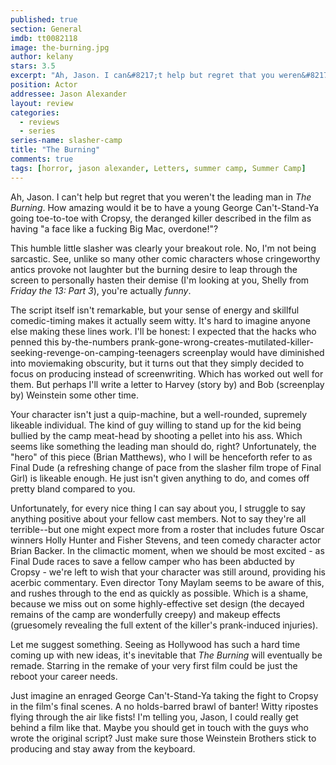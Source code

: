 ```yaml
---
published: true
section: General
imdb: tt0082118
image: the-burning.jpg
author: kelany 
stars: 3.5
excerpt: "Ah, Jason. I can&#8217;t help but regret that you weren&#8217;t the leading man in <em>The Burning</em>."
position: Actor
addressee: Jason Alexander
layout: review
categories:
  - reviews
  - series
series-name: slasher-camp
title: "The Burning"
comments: true
tags: [horror, jason alexander, Letters, summer camp, Summer Camp]
---
```

Ah, Jason. I can't help but regret that you weren't the leading man in _The Burning_. How amazing would it be to have a young George Can't-Stand-Ya going toe-to-toe with Cropsy, the deranged killer described in the film as having "a face like a fucking Big Mac, overdone!"?

This humble little slasher was clearly your breakout role. No, I'm not being sarcastic. See, unlike so many other comic characters whose cringeworthy antics provoke not laughter but the burning desire to leap through the screen to personally hasten their demise (I'm looking at you, Shelly from _Friday the 13: Part 3_), you're actually _funny_.

The script itself isn't remarkable, but your sense of energy and skillful comedic-timing makes it actually seem witty. It's hard to imagine anyone else making these lines work. I'll be honest: I expected that the hacks who penned this by-the-numbers prank-gone-wrong-creates-mutilated-killer-seeking-revenge-on-camping-teenagers screenplay would have diminished into moviemaking obscurity, but it turns out that they simply decided to focus on producing instead of screenwriting. Which has worked out well for them. But perhaps I'll write a letter to Harvey (story by) and Bob (screenplay by) Weinstein some other time.

Your character isn't just a quip-machine, but a well-rounded, supremely likeable individual. The kind of guy willing to stand up for the kid being bullied by the camp meat-head by shooting a pellet into his ass. Which seems like something the leading man should do, right? Unfortunately, the "hero" of this piece (Brian Matthews), who I will be henceforth refer to as Final Dude (a refreshing change of pace from the slasher film trope of Final Girl) is likeable enough. He just isn't given anything to do, and comes off pretty bland compared to you. 

Unfortunately, for every nice thing I can say about you, I struggle to say anything positive about your fellow cast members. Not to say they're all terrible--but one might expect more from a roster that includes future Oscar winners Holly Hunter and Fisher Stevens, and teen comedy character actor Brian Backer. In the climactic moment, when we should be most excited - as Final Dude races to save a fellow camper who has been abducted by Cropsy - we're left to wish that your character was still around, providing his acerbic commentary. Even director Tony Maylam seems to be aware of this, and rushes through to the end as quickly as possible. Which is a shame, because we miss out on some highly-effective set design (the decayed remains of the camp are wonderfully creepy) and makeup effects (gruesomely revealing the full extent of the killer's prank-induced injuries).

Let me suggest something. Seeing as Hollywood has such a hard time coming up with new ideas, it's inevitable that _The Burning_ will eventually be remade. Starring in the remake of your very first film could be just the reboot your career needs.

Just imagine an enraged George Can't-Stand-Ya taking the fight to Cropsy in the film's final scenes. A no holds-barred brawl of banter! Witty ripostes flying through the air like fists! I'm telling you, Jason, I could really get behind a film like that. Maybe you should get in touch with the guys who wrote the original script? Just make sure those Weinstein Brothers stick to producing and stay away from the keyboard.

